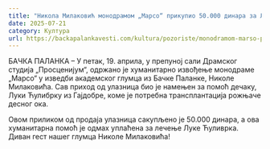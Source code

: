 ```yaml
---
title: "Никола Милаковић монодрамом „Марсо“ прикупио 50.000 динара за Луку Ћулибрка"
date: 2025-07-21
category: Култура
url: https://backapalankavesti.com/kultura/pozoriste/monodramom-marso-prikupio-50-000-dinara-za-luku-culibrka-2/
---
```


БАЧКА ПАЛАНКА – У петак, 19. априла, у препуној сали Драмског студија „Просценијум“, одржано је хуманитарно извођење монодраме „Марсо“ у изведби академског глумца из Бачке Паланке, Николе Милаковића. Сав приход од улазница био је намењен за помоћ дечаку, Луки Ћулибрку из Гајдобре, коме је потребна трансплантација рожњаче десног ока.


Овом приликом од продаја улазница сакупљено је 50.000 динара, а ова хуманитарна помоћ је одмах уплаћена за лечење Луке Ћуливрка. Диван гест нашег глумца Николе Милаковића!
